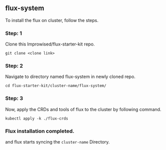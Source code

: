 ## flux-system

To install the flux on  cluster, follow the steps.

### Step: 1
  Clone this Improwised/flux-starter-kit repo.
  
    git clone <clone link>
    
### Step: 2
  Navigate to directory named flux-system in newly cloned repo.
  
    cd flux-starter-kit/cluster-name/flux-system/
    
### Step: 3
  Now, apply the CRDs and tools of flux to the cluster by following command.
  
    kubectl apply -k ./flux-crds
### Flux installation completed.
and flux starts syncing the `cluster-name` Directory.
